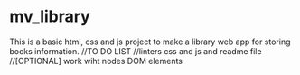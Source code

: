 # mv_library
This is a basic html, css and js project to make a library web app for storing books information.
//TO DO LIST
//linters css and js  and readme file
//[OPTIONAL] work wiht nodes DOM elements 